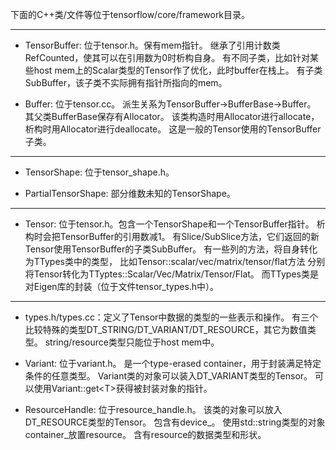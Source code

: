 下面的C++类/文件等位于tensorflow/core/framework目录。

---

- TensorBuffer: 位于tensor.h。保有mem指针。
继承了引用计数类RefCounted，使其可以在引用数为0时析构自身。
有不同子类，比如针对某些host mem上的Scalar类型的Tensor作了优化，此时buffer在栈上。
有子类SubBuffer，该子类不实际拥有指针所指向的mem。

- Buffer: 位于tensor.cc。
派生关系为TensorBuffer-\>BufferBase-\>Buffer。
其父类BufferBase保存有Allocator。
该类构造时用Allocator进行allocate，析构时用Allocator进行deallocate。
这是一般的Tensor使用的TensorBuffer子类。

---

- TensorShape: 位于tensor\_shape.h。

- PartialTensorShape: 部分维数未知的TensorShape。

---

- Tensor: 位于tensor.h。包含一个TensorShape和一个TensorBuffer指针。
析构时会把TensorBuffer的引用数减1。
有Slice/SubSlice方法，它们返回的新Tensor使用TensorBuffer的子类SubBuffer。
有一些列的方法，将自身转化为TTypes类中的类型，
比如Tensor::scalar/vec/matrix/tensor/flat方法
分别将Tensor转化为TTyptes::Scalar/Vec/Matrix/Tensor/Flat。
而TTypes类是对Eigen库的封装（位于文件tensor\_types.h中）。

---

- types.h/types.cc：定义了Tensor中数据的类型的一些表示和操作。
有三个比较特殊的类型DT\_STRING/DT\_VARIANT/DT\_RESOURCE，其它为数值类型。
string/resource类型只能位于host mem中。

- Variant: 位于variant.h。
是一个type-erased container，用于封装满足特定条件的任意类型。
Variant类的对象可以装入DT\_VARIANT类型的Tensor。
可以使用Variant::get\<T\>获得被封装对象的指针。

- ResourceHandle: 位于resource\_handle.h。
该类的对象可以放入DT\_RESOURCE类型的Tensor。
包含有device\_。
使用std::string类型的对象container\_放置resource。
含有resource的数据类型和形状。

